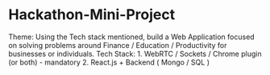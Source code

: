 # Hackathon-Mini-Project
Theme: Using the Tech stack mentioned, build a Web Application focused on solving problems around Finance / Education / Productivity for businesses or individuals. Tech Stack: 1. WebRTC / Sockets / Chrome plugin (or both) - mandatory 2. React.js + Backend ( Mongo / SQL )
